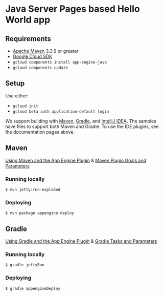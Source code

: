 # Java Server Pages based Hello World app

## Requirements
* [Apache Maven](http://maven.apache.org) 3.3.9 or greater
* [Google Cloud SDK](https://cloud.google.com/sdk/)
* `gcloud components install app-engine-java`
* `gcloud components update`

## Setup

Use either:

* `gcloud init`
* `gcloud beta auth application-default login`

We support building with [Maven](http://maven.apache.org/), [Gradle](https://gradle.org), and [IntelliJ IDEA](https://cloud.google.com/tools/intellij/docs/).
The samples have files to support both Maven and Gradle.  To use the IDE plugins, see the documentation pages above.

## Maven
[Using Maven and the App Engine Plugin](https://cloud.google.com/appengine/docs/flexible/java/using-maven)
& [Maven Plugin Goals and Parameters](https://cloud.google.com/appengine/docs/flexible/java/maven-reference)
### Running locally

    $ mvn jetty:run-exploded
  
### Deploying

    $ mvn package appengine:deploy

## Gradle
[Using Gradle and the App Engine Plugin](https://cloud.google.com/appengine/docs/flexible/java/using-gradle) 
& [Gradle Tasks and Parameters](https://cloud.google.com/appengine/docs/flexible/java/gradle-reference)
### Running locally

    $ gradle jettyRun

### Deploying

    $ gradle appengineDeploy

